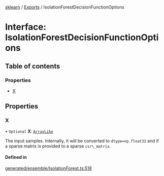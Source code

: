 [sklearn](../readme.md) / [Exports](../modules.md) / IsolationForestDecisionFunctionOptions

# Interface: IsolationForestDecisionFunctionOptions

## Table of contents

### Properties

- [X](IsolationForestDecisionFunctionOptions.md#x)

## Properties

### X

• `Optional` **X**: [`ArrayLike`](../modules.md#arraylike)

The input samples. Internally, it will be converted to `dtype=np.float32` and if a sparse matrix is provided to a sparse `csr\_matrix`.

#### Defined in

[generated/ensemble/IsolationForest.ts:518](https://github.com/transitive-bullshit/scikit-learn-ts/blob/367336a/packages/sklearn/src/generated/ensemble/IsolationForest.ts#L518)
